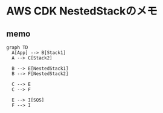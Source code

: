 # AWS CDK NestedStackのメモ

## memo
```mermaid
graph TD
  A[App] --> B[Stack1]
  A --> C[Stack2]

  B --> E[NestedStack1]
  B --> F[NestedStack2]

  C --> E
  C --> F

  E --> I[SQS]
  F --> I
  ```